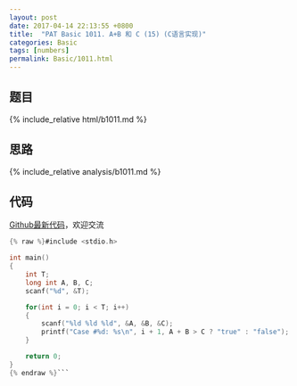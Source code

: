 ```yaml
---
layout: post
date: 2017-04-14 22:13:55 +0800
title:  "PAT Basic 1011. A+B 和 C (15) (C语言实现)"
categories: Basic
tags: [numbers]
permalink: Basic/1011.html
---
```


## 题目

{% include_relative html/b1011.md %}

## 思路

{% include_relative analysis/b1011.md %}

## 代码

[Github最新代码](https://github.com/OliverLew/PAT/blob/master/PATBasic/1011.c)，欢迎交流

```c
{% raw %}#include <stdio.h>

int main()
{
    int T;
    long int A, B, C;
    scanf("%d", &T);

    for(int i = 0; i < T; i++)
    {
        scanf("%ld %ld %ld", &A, &B, &C);
        printf("Case #%d: %s\n", i + 1, A + B > C ? "true" : "false");
    }

    return 0;
}
{% endraw %}```